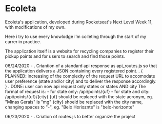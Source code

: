 # Ecoleta
Ecoleta's application, developed during Rocketseat's Next Level Week 11, with modifications of my own.

Here i try to use every knowlodge i'm colleting through the start of my carrer in practice.

The application itself is a website for recycling companies to register their pickup points and for users
to search and find those points.

06/24/2020 -
  . Criantion of a standard api response as api_routes.js so that the application delivers a JSON
  containing every registered point.
  . { PLANNED: increasing of the complexity of the request URL to accomodate user preference (state and/or city) and to deliver the response accordingly. }
  . DONE: user can now api request only states or states AND city
  The format of request is:
    - for state only: /api/points/{uf}
    - for state and city: /api/points/{uf}/{city}
    {uf} should be replaced with the state acronym, eg. "Minas Gerais" is "mg"
    {city} shoeld be replaced with the city name, changing spaces to "-", eg. "Belo Horioznte" is "belo-horizonte"

06/23/2020 -
  . Criation of routes.js to better organize the project
